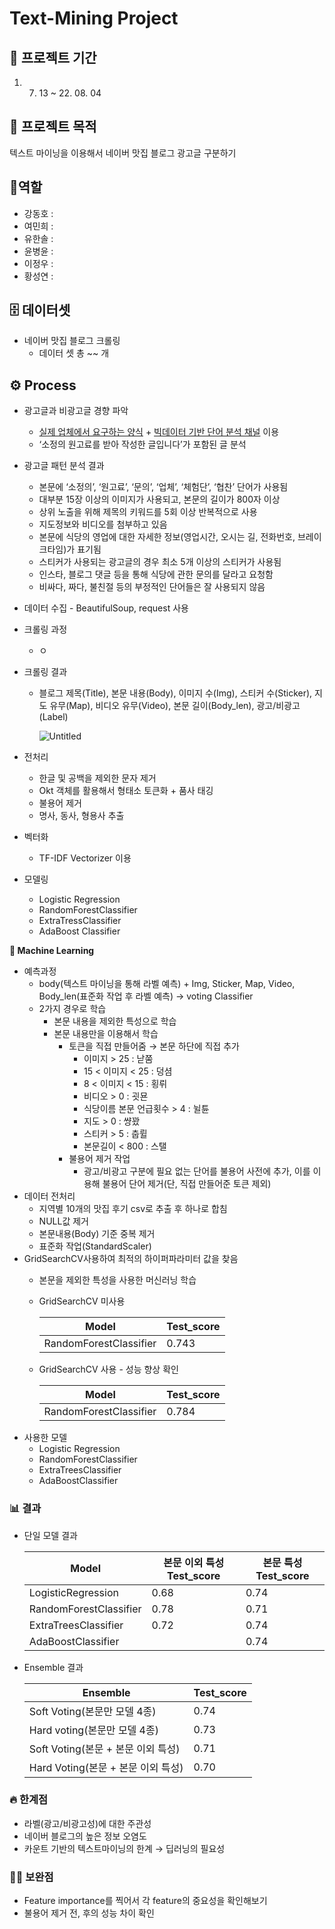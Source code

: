 # Text-Mining Project

## ****📅 프로젝트 기간****

1. 07. 13 ~ 22. 08. 04

## ****📔 프로젝트 목적****

텍스트 마이닝을 이용해서 네이버 맛집 블로그 광고글 구분하기

## ****💪역할****

- 강동호 :
- 여민희 :
- 유한솔 :
- 윤병윤 :
- 이정우 :
- 황성연 :

## ****🗄️ 데이터셋****

- 네이버 맛집 블로그 크롤링
    - 데이터 셋 총 ~~ 개

## ****⚙️ Process****

- 광고글과 비광고글 경향 파악
    - [실제 업체에서 요구하는 양식](https://www.revu.net/)  + [빅데이터 기반 단어 분석 채널](https://some.co.kr/) 이용
    - ‘소정의 원고료를 받아 작성한 글입니다’가 포함된 글 분석
- 광고글 패턴 분석 결과
    - 본문에 ‘소정의’, ‘원고료’, ‘문의’, ‘업체’, ‘체험단’, ‘협찬’ 단어가 사용됨
    - 대부분 15장 이상의 이미지가 사용되고, 본문의 길이가 800자 이상
    - 상위 노출을 위해 제목의 키워드를 5회 이상 반복적으로 사용
    - 지도정보와 비디오를 첨부하고 있음
    - 본문에 식당의 영업에 대한 자세한 정보(영업시간, 오시는 길, 전화번호, 브레이크타임)가 표기됨
    - 스티커가 사용되는 광고글의 경우 최소 5개 이상의 스티커가 사용됨
    - 인스타, 블로그 댓글 등을 통해 식당에 관한 문의를 달라고 요청함
    - 비싸다, 짜다, 불친절 등의 부정적인 단어들은 잘 사용되지 않음
- 데이터 수집 - BeautifulSoup, request 사용
- 크롤링 과정
    - ㅇ
- 크롤링 결과
    - 블로그 제목(Title), 본문 내용(Body), 이미지 수(Img), 스티커 수(Sticker), 지도 유무(Map), 비디오 유무(Video), 본문 길이(Body_len), 광고/비광고(Label)
        
        ![Untitled](README%20bac759cffe5a4c818716ce14ff9253de/Untitled.png)
        
- 전처리
    - 한글 및 공백을 제외한 문자 제거
    - Okt 객체를 활용해서 형태소 토큰화 + 품사 태깅
    - 불용어 제거
    - 명사, 동사, 형용사 추출
- 벡터화
    - TF-IDF Vectorizer 이용
- 모델링
    - Logistic Regression
    - RandomForestClassifier
    - ExtraTressClassifier
    - AdaBoost Classifier
    

****📝 Machine Learning****

- 예측과정
    - body(텍스트 마이닝을 통해 라벨 예측) + Img, Sticker, Map, Video, Body_len(표준화 작업 후 라벨 예측) → voting Classifier
    - 2가지 경우로 학습
        - 본문 내용을 제외한 특성으로 학습
        - 본문 내용만을 이용해서 학습
            - 토큰을 직접 만들어줌 → 본문 하단에 직접 추가
                - 이미지 > 25 : 낟쭘
                - 15 < 이미지 < 25 : 덩셤
                - 8 < 이미지 < 15 : 횡뤼
                - 비디오 > 0 : 굇묜
                - 식당이름 본문 언급횟수 > 4 : 뉠튠
                - 지도 > 0 : 썅꽜
                - 스티커 > 5 : 춥륄
                - 본문길이 < 800 : 스탤
            - 불용어 제거 작업
                - 광고/비광고 구분에 필요 없는 단어를 불용어 사전에 추가, 이를 이용해 불용어 단어 제거(단, 직접 만들어준 토큰 제외)
- 데이터 전처리
    - 지역별 10개의 맛집 후기 csv로 추출 후 하나로 합침
    - NULL값 제거
    - 본문내용(Body) 기준 중복 제거
    - 표준화 작업(StandardScaler)
- GridSearchCV사용하여 최적의 하이퍼파라미터 값을 찾음
    - 본문을 제외한 특성을 사용한 머신러닝 학습
    - GridSearchCV 미사용
        
        
        | Model | Test_score |
        | --- | --- |
        | RandomForestClassifier | 0.743 |
    - GridSearchCV 사용 - 성능 향상 확인
        
        
        | Model | Test_score |
        | --- | --- |
        | RandomForestClassifier | 0.784 |
- 사용한 모델
    - Logistic Regression
    - RandomForestClassifier
    - ExtraTreesClassifier
    - AdaBoostClassifier

### **📊 결과**

- 단일 모델 결과
    
    
    | Model | 본문 이외 특성 Test_score | 본문 특성 Test_score |
    | --- | --- | --- |
    | LogisticRegression | 0.68 | 0.74 |
    | RandomForestClassifier | 0.78 | 0.71 |
    | ExtraTreesClassifier | 0.72 | 0.74 |
    | AdaBoostClassifier |  | 0.74 |

 

- Ensemble 결과
    
    
    | Ensemble | Test_score |
    | --- | --- |
    | Soft Voting(본문만 모델 4종) | 0.74 |
    | Hard voting(본문만 모델 4종) | 0.73 |
    | Soft Voting(본문 + 본문 이외 특성) | 0.71 |
    | Hard Voting(본문 + 본문 이외 특성) | 0.70 |

### 🔥 한계점

- 라벨(광고/비광고성)에 대한 주관성
- 네이버 블로그의 높은 정보 오염도
- 카운트 기반의 텍스트마이닝의 한계 → 딥러닝의 필요성

### 🙌🏻 보완점

- Feature importance를 찍어서 각 feature의 중요성을 확인해보기
- 불용어 제거 전, 후의 성능 차이 확인
